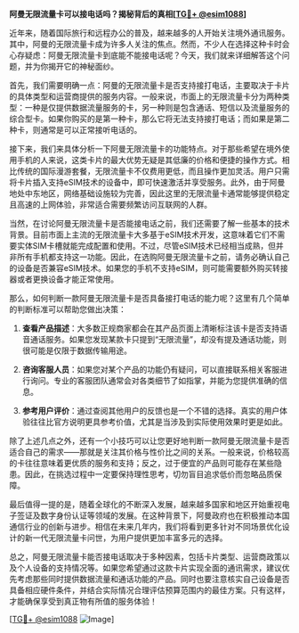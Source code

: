 **阿曼无限流量卡可以接电话吗？揭秘背后的真相[[TG💪+ @esim1088](https://t.me/s/esim1088)]**

近年来，随着国际旅行和远程办公的普及，越来越多的人开始关注境外通讯服务。其中，阿曼的无限流量卡成为许多人关注的焦点。然而，不少人在选择这种卡时会心存疑虑：阿曼无限流量卡到底能不能接电话呢？今天，我们就来详细解答这个问题，并为你揭开它的神秘面纱。

首先，我们需要明确一点：阿曼的无限流量卡是否支持接打电话，主要取决于卡片的具体类型和运营商提供的服务内容。一般来说，市面上的无限流量卡分为两种类型：一种是仅提供数据流量服务的卡，另一种则是包含通话、短信以及流量服务的综合型卡。如果你购买的是第一种卡，那么它将无法支持接打电话；而如果是第二种卡，则通常是可以正常接听电话的。

接下来，我们来具体分析一下阿曼无限流量卡的功能特点。对于那些希望在境外使用手机的人来说，这类卡片的最大优势无疑是其低廉的价格和便捷的操作方式。相比传统的国际漫游套餐，无限流量卡不仅费用更低，而且操作更加灵活。用户只需将卡片插入支持eSIM技术的设备中，即可快速激活并享受服务。此外，由于阿曼地处中东地区，网络基础设施较为完善，因此这里的无限流量卡通常能够提供稳定且高速的上网体验，非常适合需要频繁访问互联网的人群。

当然，在讨论阿曼无限流量卡是否能接电话之前，我们还需要了解一些基本的技术背景。目前市面上主流的无限流量卡大多基于eSIM技术开发，这意味着它们不需要实体SIM卡槽就能完成配置和使用。不过，尽管eSIM技术已经相当成熟，但并非所有手机都支持这一功能。因此，在选购阿曼无限流量卡之前，请务必确认自己的设备是否兼容eSIM技术。如果您的手机不支持eSIM，则可能需要额外购买转接器或者更换设备才能正常使用。

那么，如何判断一款阿曼无限流量卡是否具备接打电话的能力呢？这里有几个简单的判断标准可以帮助您做出决策：

1. **查看产品描述**：大多数正规商家都会在其产品页面上清晰标注该卡是否支持语音通话服务。如果您发现某款卡只提到“无限流量”，却没有提及通话功能，则很可能是仅限于数据传输用途。
   
2. **咨询客服人员**：如果您对某个产品的功能仍有疑问，可以直接联系相关客服进行询问。专业的客服团队通常会对各类细节了如指掌，并能为您提供准确的信息。

3. **参考用户评价**：通过查阅其他用户的反馈也是一个不错的选择。真实的用户体验往往比官方说明更具参考价值，尤其是当涉及到实际使用效果时更是如此。

除了上述几点之外，还有一个小技巧可以让您更好地判断一款阿曼无限流量卡是否适合自己的需求——那就是关注其价格与性价比之间的关系。一般来说，价格较高的卡往往意味着更优质的服务和支持；反之，过于便宜的产品则可能存在某些隐患。因此，在挑选过程中一定要保持理性思考，切勿盲目追求低价而忽略品质保障。

最后值得一提的是，随着全球化的不断深入发展，越来越多国家和地区开始重视电子签证及数字身份认证等领域的发展。在这种背景下，阿曼政府也在积极推动本国通信行业的创新与进步。相信在未来几年内，我们将看到更多针对不同场景优化设计的新一代无限流量卡问世，为用户提供更加丰富多元的选择。

总之，阿曼无限流量卡能否接电话取决于多种因素，包括卡片类型、运营商政策以及个人设备的支持情况等。如果您希望通过这款卡片实现全面的通讯需求，建议优先考虑那些同时提供数据流量和通话功能的产品。同时也要注意核实自己设备是否具备相应硬件条件，并结合实际情况合理评估预算范围内的最佳方案。只有这样，才能确保享受到真正物有所值的服务体验！

[[TG💪+ @esim1088](https://t.me/s/esim1088) ![Image](https://i.postimg.cc/4NQfJmqS/Snipaste-2025-05-13-00-14-12.png)]